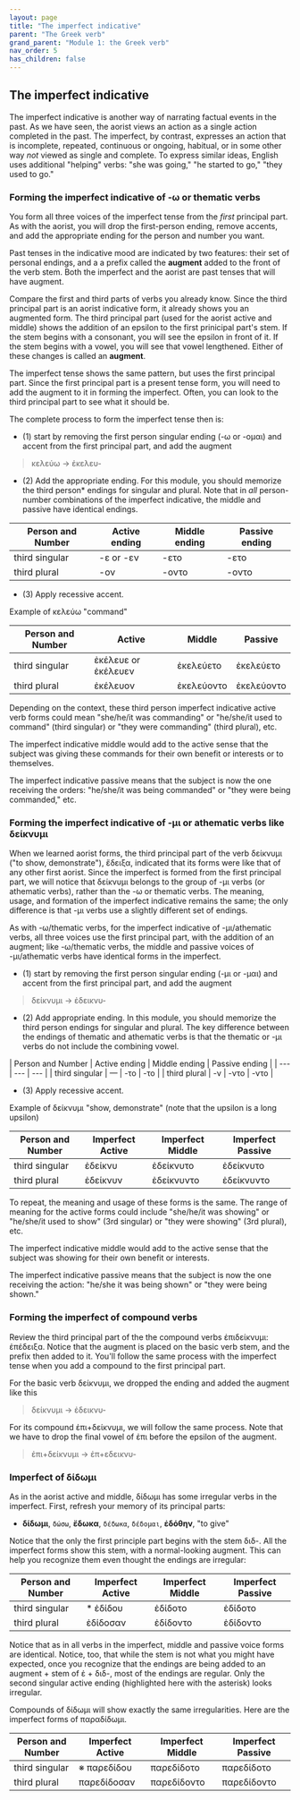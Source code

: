 ```yaml
---
layout: page
title: "The imperfect indicative"
parent: "The Greek verb"
grand_parent: "Module 1: the Greek verb"
nav_order: 5
has_children: false
---
```


## The imperfect indicative

The imperfect indicative is another way of narrating factual events in the past. 
As we have seen, the aorist views an action as a single action completed in the past. 
The imperfect, by contrast, expresses an action that is incomplete, repeated, continuous or ongoing, habitual, or in some other way *not* viewed as single and complete. To express similar ideas, English uses additional "helping" verbs: "she was going," "he started to go," "they used to go."


### Forming the imperfect indicative of -ω or thematic verbs

You form all three voices of the imperfect tense from the *first* principal part.  As with the aorist, you will drop the first-person ending, remove accents, and add the appropriate ending for the person and number you want. 

Past tenses in the indicative mood are indicated by two features: their set of personal endings, and a a prefix called the **augment** added to the front of the verb stem. Both the imperfect and the aorist are past tenses that will have augment. 

Compare the first and third parts of verbs you already know.  Since the third principal part is an aorist indicative form, it already shows you an augmented form.  The third principal part (used for the aorist active and middle) shows the addition of an epsilon to the first prinicipal part's stem. If the stem begins with a consonant, you will see the epsilon in front of it. If the stem begins with a vowel, you will see that vowel lengthened. Either of these changes is called an **augment**. 

The imperfect tense shows the same pattern, but uses the first principal part. Since the first principal part is a present tense form, you will need to add the augment to it in forming the imperfect.  Often, you can look to the third principal part to see what it should be. 

The complete process to form the imperfect tense then is:



- (1) start by removing the first person singular ending (-ω or -ομαι) and accent from the first principal part, and add the augment 

> κελεύω -> ἐκελευ-
>  
> 

- (2) Add the appropriate ending.  For this module, you should memorize the third person* endings for singular and plural. Note that in *all* person-number combinations of the imperfect indicative, the middle and passive have identical endings.

| Person and Number | Active ending | Middle ending | Passive ending |
| --- | --- | --- | --- |
| third singular |  -ε or -εν | -ετο | -ετο |
| third plural | -ον | -οντο | -οντο |


- (3) Apply recessive accent.  

Example of κελεύω "command"

| Person and Number | Active | Middle | Passive |
| --- | --- | --- | --- |
| third singular |  ἐκέλευε or ἐκέλευεν | ἐκελεύετο | ἐκελεύετο |
| third plural | ἐκέλευον | ἐκελεύοντο | ἐκελεύοντο |

Depending on the context, these third person imperfect indicative active verb forms could mean "she/he/it was commanding" or "he/she/it used to command" (third singular) or "they were commanding" (third plural), etc.

The imperfect indicative middle would add to the active sense that the subject was giving these commands for their own benefit or interests or to themselves.

The imperfect indicative passive means that the subject is now the one receiving the orders: "he/she/it was being commanded" or "they were being commanded," etc.



### Forming the imperfect indicative of -μι or athematic verbs like δείκνυμι 

When we learned aorist forms, the third principal part of the verb δείκνυμι ("to show, demonstrate"), ἔδειξα, indicated that its forms were like that of any other first aorist. Since the imperfect is formed from the first principal part, we will notice that δείκνυμι belongs to the group of -μι verbs (or athematic verbs), rather than the -ω or thematic verbs. The meaning, usage, and formation of the imperfect indicative remains the same; the only difference is that -μι verbs use a slightly different set of endings.

As with -ω/thematic verbs, for the imperfect indicative of -μι/athematic verbs, all three voices use the first principal part, with the addition of an augment;  like -ω/thematic verbs, the middle and passive voices of -μι/athematic verbs have identical forms in the imperfect.

- (1) start by removing the first person singular ending (-μι or -μαι) and accent from the first principal part, and add the augment 

> δείκνυμι  -> ἐδεικνυ-


- (2) Add appropriate ending.  In this module, you should memorize the third person endings for singular and plural. The key difference between the endings of thematic and athematic verbs is that the thematic or -μι verbs do not include the combining vowel.

| Person and Number | Active ending | Middle ending | Passive ending |
| --- | --- | --- |
| third singular |  — | -το | -το |
| third plural | -ν | -ντο | -ντο |


- (3) Apply recessive accent.  

Example of δείκνυμι "show, demonstrate" (note that the upsilon is a long upsilon)

| Person and Number | Imperfect Active  | Imperfect Middle  | Imperfect Passive  |
| --- | --- | --- | --- |
| third singular |  ἐδείκνυ  | ἐδείκνυτο  | ἐδείκνυτο |
| third plural | ἐδείκνυν  | ἐδείκνυντο  | ἐδείκνυντο |

To repeat, the meaning and usage of these forms is the same. The range of meaning for the active forms could include "she/he/it was showing" or "he/she/it used to show" (3rd singular) or "they were showing" (3rd plural), etc.

The imperfect indicative middle would add to the active sense that the subject was showing for their own benefit or interests.

The imperfect indicative passive means that the subject is now the one receiving the action: "he/she it was being shown" or "they were being shown."



### Forming the imperfect of compound verbs

Review the third principal part of the the compound verbs ἐπɩδείκνυμɩ:  ἐπέδεɩξɑ.  Notice that the augment is placed on the basic verb stem, and the prefix then added to it.  You'll follow the same process with the imperfect tense when you add a compound to the first principal part. 

For the basic verb δείκνυμι, we dropped the ending and added the augment like this

> δείκνυμι  -> ἐδεικνυ-

For its compound ἐπɩ+δείκνυμɩ, we will follow the same process. Note that we have to drop the final vowel of ἐπɩ before the epsilon of the augment.

> ἐπɩ+δείκνυμɩ  -> ἐπ+εδεικνυ-


### Imperfect of δίδωμι

As in the aorist active and middle, δίδωμι has some irregular verbs in the imperfect.  First, refresh your memory of its principal parts:


- **δίδωμι**, `δώσω`, **ἔδωκα**, `δέδωκα`, `δέδομαι`, **ἐδόθην**, "to give"

Notice that the only the first principle part begins with the stem διδ-. All the imperfect forms show this stem, with a normal-looking augment.  This can help you recognize them even thought the endings are irregular:


| Person and Number | Imperfect Active  | Imperfect Middle  | Imperfect Passive  |
| --- | --- | --- | --- |
| third singular |  *  ἐδίδου  | ἐδίδοτο  | ἐδίδοτο |
| third plural | ἐδίδοσαν  | ἐδίδοντο  | ἐδίδοντο|

Notice that as in all verbs in the imperfect,  middle and passive voice forms are identical.  Notice, too, that while the stem is not what you might have expected, once you recognize that the endings are being added to an augment + stem of ἐ + διδ-, most of the endings are regular.  Only the second singular active ending (highlighted here with the asterisk) looks irregular.

Compounds of δίδωμι will show exactly the same irregularities.  Here are the imperfect forms of παραδίδωμι. 


| Person and Number | Imperfect Active  | Imperfect Middle  | Imperfect Passive  |
| --- | --- | --- | --- |
| third singular |  ※  παρεδίδου  | παρεδίδοτο  | παρεδίδοτο |
| third plural | παρεδίδοσαν  | παρεδίδοντο  | παρεδίδοντο|